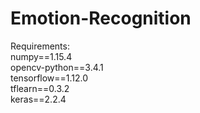 # Emotion-Recognition 
Requirements: \
numpy==1.15.4\
opencv-python==3.4.1\
tensorflow==1.12.0\
tflearn==0.3.2\
keras==2.2.4
